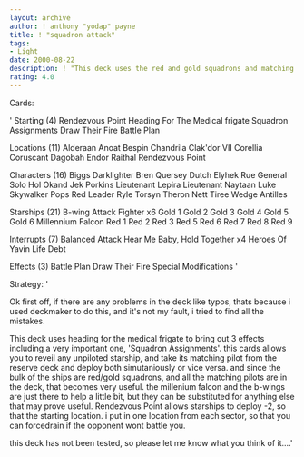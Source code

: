 ```yaml
---
layout: archive
author: ! anthony "yodap" payne
title: ! "squadron attack"
tags:
- Light
date: 2000-08-22
description: ! "This deck uses the red and gold squadrons and matching pilots to create a massive attack force quickly."
rating: 4.0
---
```

Cards: 

'
Starting (4)
Rendezvous Point
Heading For The Medical frigate
Squadron Assignments
Draw Their Fire
Battle Plan

Locations (11)
Alderaan
Anoat
Bespin
Chandrila
Clak'dor VII
Corellia
Coruscant
Dagobah
Endor
Raithal
Rendezvous Point

Characters (16)
Biggs Darklighter
Bren Quersey
Dutch
Elyhek Rue
General Solo
Hol Okand
Jek Porkins
Lieutenant Lepira
Lieutenant Naytaan
Luke Skywalker
Pops
Red Leader
Ryle Torsyn
Theron Nett
Tiree
Wedge Antilles

Starships (21)
B-wing Attack Fighter  x6
Gold 1
Gold 2
Gold 3
Gold 4
Gold 5
Gold 6
Millennium Falcon
Red 1
Red 2
Red 3
Red 5
Red 6
Red 7
Red 8
Red 9

Interrupts (7)
Balanced Attack
Hear Me Baby, Hold Together  x4
Heroes Of Yavin
Life Debt

Effects (3)
Battle Plan
Draw Their Fire
Special Modifications
'

Strategy: '

Ok first off, if there are any problems in the deck like typos, thats because i used deckmaker to do this, and it's not my fault, i tried to find all the mistakes.

This deck uses heading for the medical frigate to bring out 3 effects including a very important one, 'Squadron Assignments'. this cards allows you to reveil any unpiloted starship, and take its matching pilot from the reserve deck and deploy both simutaniously or vice versa. and since the bulk of the ships are red/gold squadrons, and all the matching pilots are in the deck, that becomes very useful. the millenium falcon and the b-wings are just there to help a little bit, but they can be substituted for anything else that may prove useful. Rendezvous Point allows starships to deploy -2, so that the starting location. i put in one location from each sector, so that you can forcedrain if the opponent wont battle you.

this deck has not been tested, so please let me know what you think of it....'